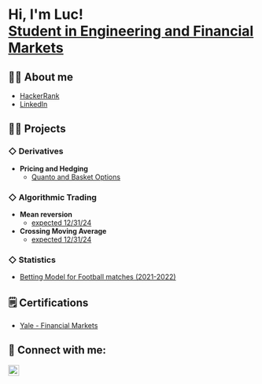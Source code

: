 <h1>Hi, I'm Luc! <br/><a href="https://www.linkedin.com/in/luc-ledoux/">Student in Engineering and Financial Markets</a>
</h1>

<h2>🙋‍♂️ About me</h2>

- [HackerRank](https://www.hackerrank.com/profile/luc_ledoux1)
- [LinkedIn](https://www.linkedin.com/in/luc-ledoux/)


<h2>👨‍💻 Projects</h2>

<h3>◇ Derivatives</h3>

- <b>Pricing and Hedging</b>
  - [Quanto and Basket Options](https://github.com/lucledoux/MultiCurrencyOptionPricer)

<h3>◇ Algorithmic Trading</h3>

- <b>Mean reversion</b>
  - [expected 12/31/24]()
- <b>Crossing Moving Average</b>
  - [expected 12/31/24]()

<h3>◇ Statistics</h3>

- [Betting Model for Football matches (2021-2022)](https://github.com/lucledoux/statistics)


<h2>🗒️ Certifications</h2>

- [Yale - Financial Markets](https://lucledoux.github.io/pdf_files/Certification-Financial%20Markets-Yale.pdf)
  
<h2> 🤳 Connect with me:</h2>

[<img align="left" alt="JoshMadakor | LinkedIn" width="22px" src="https://cdn.jsdelivr.net/npm/simple-icons@v3/icons/linkedin.svg" />][linkedin]


[email]: https://twitter.com/joshmadakor
[linkedin]: https://www.linkedin.com/in/luc-ledoux/
